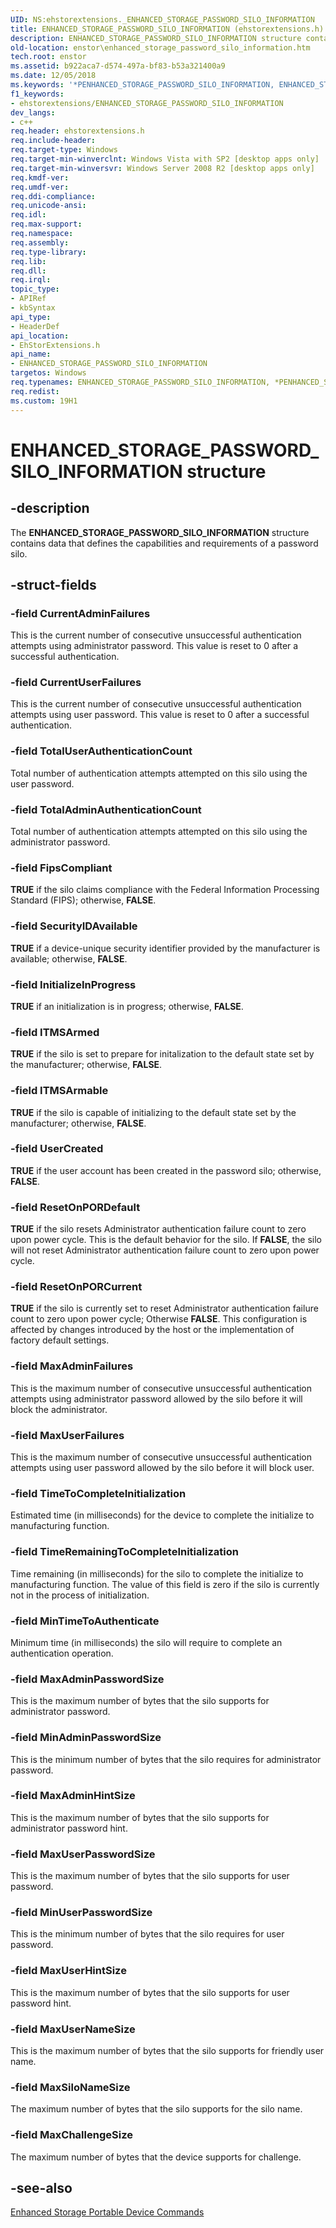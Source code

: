 ```yaml
---
UID: NS:ehstorextensions._ENHANCED_STORAGE_PASSWORD_SILO_INFORMATION
title: ENHANCED_STORAGE_PASSWORD_SILO_INFORMATION (ehstorextensions.h)
description: ENHANCED_STORAGE_PASSWORD_SILO_INFORMATION structure contains data that defines the capabilities and requirements of a password silo.
old-location: enstor\enhanced_storage_password_silo_information.htm
tech.root: enstor
ms.assetid: b922aca7-d574-497a-bf83-b53a321400a9
ms.date: 12/05/2018
ms.keywords: '*PENHANCED_STORAGE_PASSWORD_SILO_INFORMATION, ENHANCED_STORAGE_PASSWORD_SILO_INFORMATION, ENHANCED_STORAGE_PASSWORD_SILO_INFORMATION structure [Enhanced Storage], PENHANCED_STORAGE_PASSWORD_SILO_INFORMATION, PENHANCED_STORAGE_PASSWORD_SILO_INFORMATION structure pointer [Enhanced Storage], ehstorextensions/ENHANCED_STORAGE_PASSWORD_SILO_INFORMATION, ehstorextensions/PENHANCED_STORAGE_PASSWORD_SILO_INFORMATION, enstor.enhanced_storage_password_silo_information'
f1_keywords:
- ehstorextensions/ENHANCED_STORAGE_PASSWORD_SILO_INFORMATION
dev_langs:
- c++
req.header: ehstorextensions.h
req.include-header: 
req.target-type: Windows
req.target-min-winverclnt: Windows Vista with SP2 [desktop apps only]
req.target-min-winversvr: Windows Server 2008 R2 [desktop apps only]
req.kmdf-ver: 
req.umdf-ver: 
req.ddi-compliance: 
req.unicode-ansi: 
req.idl: 
req.max-support: 
req.namespace: 
req.assembly: 
req.type-library: 
req.lib: 
req.dll: 
req.irql: 
topic_type:
- APIRef
- kbSyntax
api_type:
- HeaderDef
api_location:
- EhStorExtensions.h
api_name:
- ENHANCED_STORAGE_PASSWORD_SILO_INFORMATION
targetos: Windows
req.typenames: ENHANCED_STORAGE_PASSWORD_SILO_INFORMATION, *PENHANCED_STORAGE_PASSWORD_SILO_INFORMATION
req.redist: 
ms.custom: 19H1
---
```


# ENHANCED_STORAGE_PASSWORD_SILO_INFORMATION structure


## -description


The <b>ENHANCED_STORAGE_PASSWORD_SILO_INFORMATION</b> structure contains data that defines the capabilities and requirements of a password silo.


## -struct-fields




### -field CurrentAdminFailures

This is the current number of consecutive unsuccessful authentication attempts using administrator password. This value is reset to 0 after a successful authentication.


### -field CurrentUserFailures

This is the current number of consecutive unsuccessful authentication attempts using user password. This value is reset to 0 after a successful authentication.


### -field TotalUserAuthenticationCount

Total number of authentication attempts attempted on this silo using the user password.


### -field TotalAdminAuthenticationCount

Total number of authentication attempts attempted on this silo using the administrator password.


### -field FipsCompliant

<b>TRUE</b> if the silo claims compliance with the  Federal Information Processing Standard  (FIPS); otherwise, <b>FALSE</b>.


### -field SecurityIDAvailable

<b>TRUE</b> if a device-unique security identifier provided by the manufacturer is available; otherwise, <b>FALSE</b>.


### -field InitializeInProgress

<b>TRUE</b> if an initialization is in progress; otherwise, <b>FALSE</b>.


### -field ITMSArmed

<b>TRUE</b> if the silo is set to prepare for initalization to the default state set by the manufacturer; otherwise, <b>FALSE</b>.


### -field ITMSArmable

<b>TRUE</b> if the silo is capable of initializing to the default state set by the manufacturer; otherwise, <b>FALSE</b>.


### -field UserCreated

<b>TRUE</b> if the user account has been created in the password silo; otherwise, <b>FALSE</b>.


### -field ResetOnPORDefault

<b>TRUE</b> if the silo resets Administrator authentication failure count to zero upon power cycle. This is the default behavior for the silo. 
If <b>FALSE</b>, the silo will not reset Administrator authentication failure count to zero upon power cycle.


### -field ResetOnPORCurrent

<b>TRUE</b> if the silo is currently set to reset Administrator authentication failure count to zero upon power cycle; Otherwise <b>FALSE</b>. 
This configuration is affected by changes introduced by the host or the implementation of factory default settings.


### -field MaxAdminFailures

This is the maximum number of consecutive unsuccessful authentication attempts using administrator password allowed by the silo before it will block the administrator.


### -field MaxUserFailures

This is the maximum number of consecutive unsuccessful authentication attempts using user password allowed by the silo before it will block user.


### -field TimeToCompleteInitialization

Estimated time (in milliseconds) for the device to complete the initialize to manufacturing function.


### -field TimeRemainingToCompleteInitialization

Time remaining (in milliseconds) for the silo to complete the initialize to manufacturing function.  The value of this field is zero if the silo is currently not in the process of initialization.


### -field MinTimeToAuthenticate

Minimum time (in milliseconds) the silo will require to complete an authentication operation.


### -field MaxAdminPasswordSize

This is the maximum number of bytes that the silo supports for administrator password.


### -field MinAdminPasswordSize

This is the minimum number of bytes that the silo requires for administrator password.


### -field MaxAdminHintSize

This is the maximum number of bytes that the silo supports for administrator password hint.


### -field MaxUserPasswordSize

This is the maximum number of bytes that the silo supports for user password.


### -field MinUserPasswordSize

This is the minimum number of bytes that the silo requires for user password.


### -field MaxUserHintSize

This is the maximum number of bytes that the silo supports for user password hint.


### -field MaxUserNameSize

This is the maximum number of bytes that the silo supports for friendly user name.


### -field MaxSiloNameSize

The maximum number of bytes that the silo supports for  the silo name.


### -field MaxChallengeSize

The maximum number of bytes that the device supports for challenge.


## -see-also




<a href="https://docs.microsoft.com/previous-versions/windows/desktop/enstor/enhanced-storage-portable-device-commands">Enhanced Storage Portable Device Commands</a>
 

 

